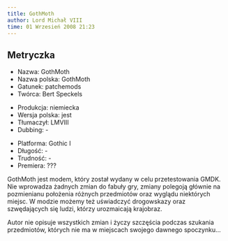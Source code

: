 ```yaml
---
title: GothMoth
author: Lord Michał VIII
time: 01 Wrzesień 2008 21:23
---
```


## Metryczka

<!-- -->
- Nazwa: GothMoth
- Nazwa polska: GothMoth
- Gatunek: patchemods
- Twórca: Bert Speckels

<!-- -->
- Produkcja: niemiecka
- Wersja polska: jest
- Tłumaczył: LMVIII
- Dubbing: -

<!-- -->
- Platforma: Gothic I
- Długość: -
- Trudność: -
- Premiera: ???

GothMoth jest modem, który został wydany w celu przetestowania GMDK. Nie wprowadza żadnych zmian do fabuły gry, zmiany polegoją głównie na pozmienianu położenia różnych przedmiotów oraz wyglądu niektórych miejsc. W modzie możemy też uświadczyć drogowskazy oraz szwędających się ludzi, którzy urozmaicają krajobraz.

Autor nie opisuje wszystkich zmian i życzy szczęścia podczas szukania przedmiotów, których nie ma w miejscach swojego dawnego spoczynku...